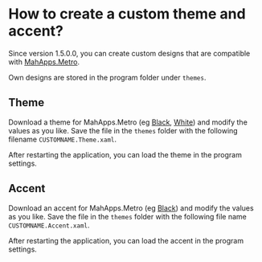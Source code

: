 # How to create a custom theme and accent?

Since version 1.5.0.0, you can create custom designs that are compatible with [MahApps.Metro](https://github.com/MahApps/MahApps.Metro).

Own designs are stored in the program folder under `themes`.

## Theme

Download a theme for MahApps.Metro (eg [Black](https://github.com/BornToBeRoot/NETworkManager/blob/master/Source/NETworkManager/Themes/Black.Theme.xaml), [White](https://github.com/BornToBeRoot/NETworkManager/blob/master/Source/NETworkManager/Themes/White.Theme.xaml)) and modify the values as you like. Save the file in the `themes` folder with the following filename `CUSTOMNAME.Theme.xaml`.

After restarting the application, you can load the theme in the program settings.

## Accent

Download an accent for MahApps.Metro (eg [Black](https://github.com/BornToBeRoot/NETworkManager/blob/master/Source/NETworkManager/Themes/Black.Accent.xaml)) and modify the values as you like. Save the file in the `themes` folder with the following file name `CUSTOMNAME.Accent.xaml`.

After restarting the application, you can load the accent in the program settings.